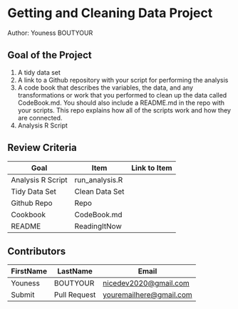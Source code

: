 # Getting and Cleaning Data Project
Author: Youness BOUTYOUR <br />

## Goal of the Project
1. A tidy data set 
2. A link to a Github repository with your script for performing the analysis 
3. A code book that describes the variables, the data, and any transformations or work that you performed to clean up the data called CodeBook.md. You should also include a README.md in the repo with your scripts. This repo explains how all of the scripts work and how they are connected.
4. Analysis R Script

## Review Criteria

Goal | Item | Link to Item
--- | --- | ---
Analysis R Script |  run_analysis.R |  
Tidy Data Set |  Clean Data Set |  
Github Repo | Repo |  
Cookbook | CodeBook.md |  
README | ReadingItNow |  

## Contributors

FirstName | LastName | Email
--- | --- | ---
Youness |  BOUTYOUR |  <nicedev2020@gmail.com>
Submit |  Pull Request | <youremailhere@gmail.com>
